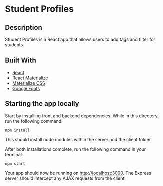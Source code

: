 # Student Profiles

## Description

Student Profiles is a React app that allows users to add tags and filter for students.

## Built With

- [React](https://reactjs.org/)
- [React Materialize](http://react-materialize.github.io/react-materialize/?path=/story/react-materialize--welcome)
- [Materialize CSS](https://materializecss.com/)
- [Google Fonts](https://fonts.google.com/)

## Starting the app locally

Start by installing front and backend dependencies. While in this directory, run the following command:

```
npm install
```

This should install node modules within the server and the client folder.

After both installations complete, run the following command in your terminal:

```
npm start
```

Your app should now be running on <http://localhost:3000>. The Express server should intercept any AJAX requests from the client.

